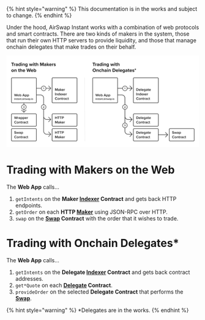 {% hint style="warning" %}
This documentation is in the works and subject to change.
{% endhint %}

Under the hood, AirSwap Instant works with a combination of web protocols and smart contracts. There are two kinds of makers in the system, those that run their own HTTP servers to provide liquidity, and those that manage onchain delegates that make trades on their behalf.

![](../.gitbook/assets/architecture.png)

# Trading with Makers on the Web

The **Web App** calls...

1. `getIntents` on the **Maker [Indexer](../contracts/indexer.md) Contract** and gets back HTTP endpoints.
2. `getOrder` on each **HTTP [Maker](running-makers.md)** using JSON-RPC over HTTP.
3. `swap` on the **[Swap](../contracts/swap.md) Contract** with the order that it wishes to trade.

# Trading with Onchain Delegates\*

The **Web App** calls...

1. `getIntents` on the **Delegate [Indexer](../contracts/indexer.md) Contract** and gets back contract addresses.
2. `get*Quote` on each **[Delegate](../delegate.md) Contract**.
3. `provideOrder` on the selected **Delegate Contract** that performs the **[Swap](../contracts/swap.md)**.

{% hint style="warning" %}
\*Delegates are in the works.
{% endhint %}
